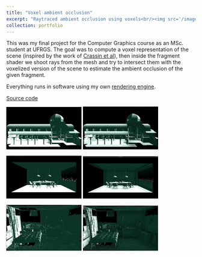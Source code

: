 ```yaml
---
title: "Voxel ambient occlusion"
excerpt: "Raytraced ambient occlusion using voxels<br/><img src='/images/vao_breakfastroom_ao.png'>"
collection: portfolio
---
```


This was my final project for the Computer Graphics course as an MSc. student at UFRGS.
The goal was to compute a voxel representation of the scene (inspired by the work of
[Crassin et al](http://maverick.inria.fr/Membres/Cyril.Crassin/thesis/)), then inside
the fragment shader we shoot rays from the mesh and try to intersect them with the voxelized
version of the scene to estimate the ambient occlusion of the given fragment.

Everything runs in software using my own [rendering engine](https://luisclaudio26.github.io/portfolio/realtime/).

[Source code](https://github.com/luisclaudio26/RenderingPipeline)

<img src='/images/vao_sibenik_noao.png' width="200"> <img src='/images/vao_sibenik_ao.png' width="200">

<img src='/images/vao_breakfastroom_noao.png' width="200"> <img src='/images/vao_breakfastroom_ao.png' width="200">

<img src='/images/vao_bedroom_noao.png' width="200"> <img src='/images/vao_bedroom_ao.png' width="200">
